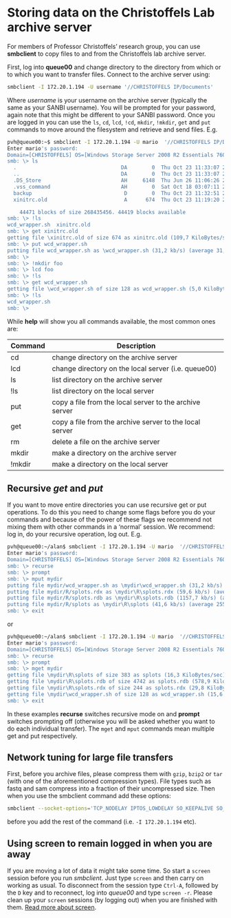 # Storing data on the Christoffels Lab archive server

For members of Professor Christoffels’ research group, you can use **smbclient** to copy files to and from the Christoffels lab archive server.

First, log into **queue00** and change directory to the directory from which or to which you want to transfer files. Connect to the archive server using:

```bash
smbclient -I 172.20.1.194 -U username '//CHRISTOFFELS IP/Documents'
```

Where _username_ is your username on the archive server (typically the same as your SANBI username). You will be prompted for your password, again note that this might be different to your SANBI password. Once you are logged in you can use the `ls`, `cd`, `lcd`, `!cd`, `mkdir`, `!mkdir`, `get` and `put` commands to move around the filesystem and retrieve and send files. E.g.

```bash
pvh@queue00:~$ smbclient -I 172.20.1.194 -U mario  '//CHRISTOFFELS IP/Documents'
Enter mario's password: 
Domain=[CHRISTOFFELS] OS=[Windows Storage Server 2008 R2 Essentials 7601 Service Pack 1]       Server=[Windows Storage Server 2008 R2 Essentials 6.1]
smb: \> ls
  .                                  DA        0  Thu Oct 23 11:33:07 2014
  ..                                 DA        0  Thu Oct 23 11:33:07 2014
  .DS_Store                          AH     6148  Thu Jun 26 11:06:26 2014
  .vss_command                       AH        0  Sat Oct 18 03:07:11 2014
  backup                              D        0  Thu Oct 23 11:32:51 2014
  xinitrc.old                         A      674  Thu Oct 23 11:19:20 2014

    44471 blocks of size 268435456. 44419 blocks available
smb: \> !ls
wcd_wrapper.sh  xinitrc.old
smb: \> get xinitrc.old
getting file \xinitrc.old of size 674 as xinitrc.old (109,7 KiloBytes/sec) (average 29,3    KiloBytes/sec)
smb: \> put wcd_wrapper.sh
putting file wcd_wrapper.sh as \wcd_wrapper.sh (31,2 kb/s) (average 31,2 kb/s)
smb: \> 
smb: \> !mkdir foo
smb: \> lcd foo
smb: \> !ls
smb: \> get wcd_wrapper.sh
getting file \wcd_wrapper.sh of size 128 as wcd_wrapper.sh (5,0 KiloBytes/sec) (average 20,6 KiloBytes/sec)
smb: \> !ls
wcd_wrapper.sh
smb: \> 
```

While **help** will show you all commands available, the most common ones are:


| Command       | Description                                               |
| ------------- | --------------------------------------------------------- |
| cd            | change directory on the archive server                    |
| lcd           | change directory on the local server (i.e. queue00)       |
| ls            | list directory on the archive server                      |
| !ls           | list directory on the local server                        |
| put           | copy a file from the local server to the archive server   |
| get           | copy a file from the archive server to the local server   |
| rm            | delete a file on the archive server                       |
| mkdir         | make a directory on the archive server                    |
| !mkdir        | make a directory on the local server                      |

## Recursive _get_ and _put_

If you want to move entire directories you can use recursive get or put operations. To do this you need to change some flags before you do your commands and because of the power of these flags we recommend not mixing them with other commands in a ‘normal’ session. We recommend: log in, do your recursive operation, log out. E.g.

```bash
pvh@queue00:~/alan$ smbclient -I 172.20.1.194 -U mario  '//CHRISTOFFELS IP/Documents'
Enter mario's password: 
Domain=[CHRISTOFFELS] OS=[Windows Storage Server 2008 R2 Essentials 7601 Service Pack 1]     Server=[Windows Storage Server 2008 R2 Essentials 6.1]
smb: \> recurse
smb: \> prompt
smb: \> mput mydir
putting file mydir/wcd_wrapper.sh as \mydir\wcd_wrapper.sh (31,2 kb/s) (average 31,2 kb/s)
putting file mydir/R/splots.rdx as \mydir\R\splots.rdx (59,6 kb/s) (average 45,4 kb/s)
putting file mydir/R/splots.rdb as \mydir\R\splots.rdb (1157,7 kb/s) (average 416,2 kb/s)
putting file mydir/R/splots as \mydir\R\splots (41,6 kb/s) (average 255,6 kb/s)
smb: \> exit
```

or

```bash
pvh@queue00:~/alan$ smbclient -I 172.20.1.194 -U mario  '//CHRISTOFFELS IP/Documents'
Enter mario's password: 
Domain=[CHRISTOFFELS] OS=[Windows Storage Server 2008 R2 Essentials 7601 Service Pack 1] Server=[Windows Storage Server 2008 R2 Essentials 6.1]
smb: \> recurse
smb: \> prompt
smb: \> mget mydir
getting file \mydir\R\splots of size 383 as splots (16,3 KiloBytes/sec) (average 16,3 KiloBytes/sec)
getting file \mydir\R\splots.rdb of size 4742 as splots.rdb (578,9 KiloBytes/sec) (average 161,4 KiloBytes/sec)
getting file \mydir\R\splots.rdx of size 244 as splots.rdx (29,8 KiloBytes/sec) (average 134,4 KiloBytes/sec)
getting file \mydir\wcd_wrapper.sh of size 128 as wcd_wrapper.sh (15,6 KiloBytes/sec) (average 114,2 KiloBytes/sec)
smb: \> exit
```

In these examples **recurse** switches recursive mode on and **prompt** switches prompting off (otherwise you will be asked whether you want to do each individual transfer). The `mget` and `mput` commands mean multiple get and put respectively.

## Network tuning for large file transfers

First, before you archive files, please compress them with `gzip`, `bzip2` or `tar` (with one of the aforementioned compression types). File types such as fastq and sam compress into a fraction of their uncompressed size. Then when you use the smbclient command add these options:

```bash
smbclient --socket-options='TCP_NODELAY IPTOS_LOWDELAY SO_KEEPALIVE SO_RCVBUF=131072 SO_SNDBUF=131072'
```

before you add the rest of the command (i.e. `-I 172.20.1.194` etc).

## Using screen to remain logged in when you are away

If you are moving a lot of data it might take some time. So start a `screen` session before you run _smbclient_. Just type `screen` and then carry on working as usual. To disconnect from the session type `Ctrl-A`, followed by the `D` key and to reconnect, log into _queue00_ and type `screen -r`. Please clean up your `screen` sessions (by logging out) when you are finished with them. [Read more about screen](http://www.tecmint.com/screen-command-examples-to-manage-linux-terminals/).